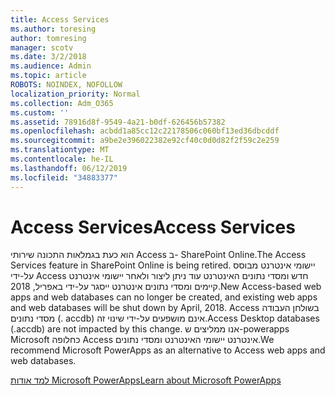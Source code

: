 ```yaml
---
title: Access Services
ms.author: toresing
author: tomresing
manager: scotv
ms.date: 3/2/2018
ms.audience: Admin
ms.topic: article
ROBOTS: NOINDEX, NOFOLLOW
localization_priority: Normal
ms.collection: Adm_O365
ms.custom: ''
ms.assetid: 78916d8f-9549-4a21-b0df-626456b57382
ms.openlocfilehash: acbdd1a85cc12c22178506c060bf13ed36dbcddf
ms.sourcegitcommit: a9be2e396022382e92cf40c0d0d82f2f59c2e259
ms.translationtype: MT
ms.contentlocale: he-IL
ms.lasthandoff: 06/12/2019
ms.locfileid: "34883377"
---
```

# <a name="access-services"></a><span data-ttu-id="7445e-102">Access Services</span><span class="sxs-lookup"><span data-stu-id="7445e-102">Access Services</span></span>

<span data-ttu-id="7445e-103">הוא כעת בגמלאות התכונה שירותי Access ב- SharePoint Online.</span><span class="sxs-lookup"><span data-stu-id="7445e-103">The Access Services feature in SharePoint Online is being retired.</span></span> <span data-ttu-id="7445e-104">יישומי אינטרנט מבוסס על-ידי Access חדש ומסדי נתונים האינטרנט עוד ניתן ליצור ולאחר יישומי אינטרנט קיימים ומסדי נתונים אינטרנט ייסגר על-ידי באפריל, 2018.</span><span class="sxs-lookup"><span data-stu-id="7445e-104">New Access-based web apps and web databases can no longer be created, and existing web apps and web databases will be shut down by April, 2018.</span></span> <span data-ttu-id="7445e-105">Access בשולחן העבודה מסדי נתונים (. accdb) אינם מושפעים על-ידי שינוי זה.</span><span class="sxs-lookup"><span data-stu-id="7445e-105">Access Desktop databases (.accdb) are not impacted by this change.</span></span> <span data-ttu-id="7445e-106">אנו ממליצים ש-powerapps Microsoft כחלופה Access אינטרנט יישומי האינטרנט ומסדי נתונים.</span><span class="sxs-lookup"><span data-stu-id="7445e-106">We recommend Microsoft PowerApps as an alternative to Access web apps and web databases.</span></span> 
  
[<span data-ttu-id="7445e-107">למד אודות Microsoft PowerApps</span><span class="sxs-lookup"><span data-stu-id="7445e-107">Learn about Microsoft PowerApps</span></span>](https://powerapps.microsoft.com/)
  